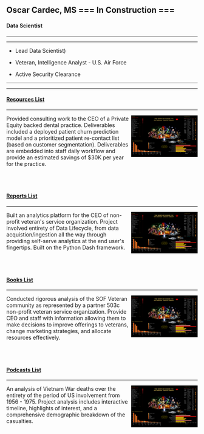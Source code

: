 <br />
<br />

## Oscar Cardec, MS  === In Construction ===

#### Data Scientist  

---

---

- Lead Data Scientist)

- Veteran, Intelligence Analyst \- U.S. Air Force

- Active Security Clearance

---

---

#### [Resources List]()

---

<p align="right">
  <a href="https://meritpages.com/ocardec">
  <img align="right" border="0" src="infographic/jointhealliance.png" width="175">
  </a>
</p>

<p align:"justify">Provided consulting work to the CEO of a Private Equity backed dental practice.  Deliverables included a deployed patient churn prediction model and a prioritized patient re-contact list (based on customer segmentation). Deliverables are embedded into staff daily workflow and provide an estimated savings of $30K per year for the practice.</p>

<br/><br/>

#### [Reports List]()

---

<p align="right">
  <a href="https://meritpages.com/ocardec">
  <img align="right" border="0" src="infographic/jointhealliance.png" width="175">
  </a>
</p>

<p align:"justify">Built an analytics platform for the CEO of non-profit veteran's service organization. Project involved entirety of Data Lifecycle, from data acquistion/ingestion all the way through providing self-serve analytics at the end user's fingertips. Built on the Python Dash framework.</p>

<br/><br/>

#### [Books List]()

---

<p align="right">
  <a href="https://meritpages.com/ocardec">
  <img align="right" border="0" src="infographic/jointhealliance.png" width="175">
  </a>
</p>

<p align:"justify">Conducted rigorous analysis of the SOF Veteran community as represented by a partner 503c non-profit veteran service organization. Provide CEO and staff with information allowing them to make decisions to improve offerings to veterans, change marketing strategies, and allocate resources effectively.</p>

<br/><br/>

#### [Podcasts List]()

---

<p align="right">
  <a href="https://meritpages.com/ocardec">
  <img align="right" border="0" src="infographic/jointhealliance.png" width="175">
  </a>
</p>

<p align:"justify">An analysis of Vietnam War deaths over the entirety of the period of US involvement from 1956 - 1975.  Project analysis includes interactive timeline, highlights of interest, and a comprehensive demographic breakdown of the casualties.</p>

<br/>
<br/>
<br/>
<br/>
